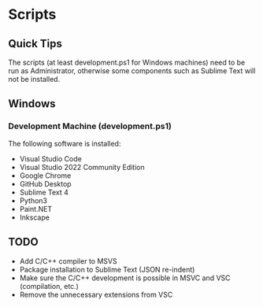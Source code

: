 # Scripts

## Quick Tips
The scripts (at least development.ps1 for Windows machines) need to be run as Administrator, otherwise some components such as Sublime Text will not be installed.

## Windows

### Development Machine (development.ps1)
The following software is installed:
 - Visual Studio Code
 - Visual Studio 2022 Community Edition
 - Google Chrome
 - GitHub Desktop
 - Sublime Text 4
 - Python3
 - Paint.NET
 - Inkscape

## TODO
 - Add C/C++ compiler to MSVS
  - Package installation to Sublime Text (JSON re-indent)
 - Make sure the C/C++ development is possible in MSVC and VSC (compilation, etc.)
 - Remove the unnecessary extensions from VSC
